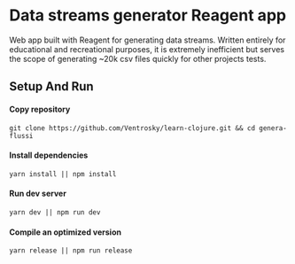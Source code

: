 # Data streams generator Reagent app

Web app built with Reagent for generating data streams. Written entirely for educational and recreational purposes, it is extremely inefficient but serves the scope of generating ~20k csv files quickly for other projects tests.

## Setup And Run
#### Copy repository
```shell
git clone https://github.com/Ventrosky/learn-clojure.git && cd genera-flussi
```

#### Install dependencies
```shell
yarn install || npm install
```

#### Run dev server
```shell
yarn dev || npm run dev
```

#### Compile an optimized version

```shell
yarn release || npm run release
```

